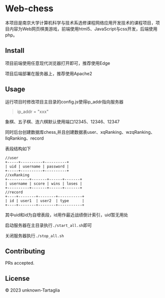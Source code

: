 # Web-chess

本项目是南京大学计算机科学与技术系选修课程网络应用开发技术的课程项目，项目内容为Web网页棋类游戏，前端使用html5、JavaScript与css开发，后端使用php。

## Install

项目前端使用任意现代浏览器打开即可，推荐使用Edge

项目后端部署在服务器上，推荐使用Apache2

## Usage

运行项目时修改项目主目录的config.js使得ip_addr指向服务器

> ip_addr = "xxx"

象棋、五子棋、连六棋默认使用端口12345、12346、12347

同时后台创建数据库chess,并且创建数据表user、xqRanking、wzqRanking、llqRanking、record

表段结构如下

```
//user
+-----+----------+----------+
| uid | username | password |
+-----+----------+----------+
//xxRanking
+----------+-------+------+-------+
| username | score | wins | loses |
+----------+-------+------+-------+
//record
+----+--------+--------+-----------+
| id | user1  | user2  | type      |
+----+--------+--------+-----------+
```

其中uid和id为自增表段，id用作最近战绩倒计索引，uid暂无用处

启动服务器在主目录执行`./start_all.sh`即可

关闭服务器执行`./stop_all.sh`

## Contributing

PRs accepted.

## License

© 2023 unknown-Tartaglia